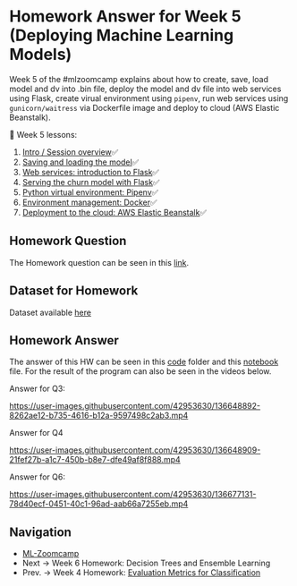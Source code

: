 # Homework Answer for Week 5 (Deploying Machine Learning Models)
Week 5 of the #mlzoomcamp explains about how to create, save, load model and dv into .bin file, deploy the model and dv file into web services using Flask, create virual environment using `pipenv`, run web services using `gunicorn/waitress` via Dockerfile image and deploy to cloud (AWS Elastic Beanstalk).

:book: Week 5 lessons:
1. [Intro / Session overview](https://github.com/alexeygrigorev/mlbookcamp-code/blob/master/course-zoomcamp/05-deployment/01-intro.md):white_check_mark:
2. [Saving and loading the model](https://github.com/alexeygrigorev/mlbookcamp-code/blob/master/course-zoomcamp/05-deployment/02-pickle.md):white_check_mark:
3. [Web services: introduction to Flask](https://github.com/alexeygrigorev/mlbookcamp-code/blob/master/course-zoomcamp/05-deployment/03-flask-intro.md):white_check_mark:
4. [Serving the churn model with Flask](https://github.com/alexeygrigorev/mlbookcamp-code/blob/master/course-zoomcamp/05-deployment/04-flask-deployment.md):white_check_mark:
5. [Python virtual environment: Pipenv](https://github.com/alexeygrigorev/mlbookcamp-code/blob/master/course-zoomcamp/05-deployment/05-pipenv.md):white_check_mark:
6. [Environment management: Docker](https://github.com/alexeygrigorev/mlbookcamp-code/blob/master/course-zoomcamp/05-deployment/06-docker.md):white_check_mark:
7. [Deployment to the cloud: AWS Elastic Beanstalk](https://github.com/alexeygrigorev/mlbookcamp-code/blob/master/course-zoomcamp/05-deployment/07-aws-eb.md):white_check_mark:

## Homework Question
The Homework question can be seen in this [link](https://github.com/alexeygrigorev/mlbookcamp-code/blob/master/course-zoomcamp/05-deployment/homework.md).

## Dataset for Homework
Dataset available [here](https://raw.githubusercontent.com/madityarafip/My-Machine-Learning/main/Dataset/WA_Fn-UseC_-Telco-Customer-Churn.csv)

## Homework Answer
The answer of this HW can be seen in this [code](https://github.com/madityarafip/My-Machine-Learning/tree/main/Machine%20Learning%20Zoomcamp/Homework%20Week%205/HW5-Codes) folder and this [notebook](https://github.com/madityarafip/My-Machine-Learning/blob/main/Machine%20Learning%20Zoomcamp/Homework%20Week%205/MLZoomcamp_HW5.ipynb) file. For the result of the program can also be seen in the videos below. 


Answer for Q3:


https://user-images.githubusercontent.com/42953630/136648892-8262ae12-b735-4616-b12a-9597498c2ab3.mp4



Answer for Q4


https://user-images.githubusercontent.com/42953630/136648909-21fef27b-a1c7-450b-b8e7-dfe49af8f888.mp4


Answer for Q6:


https://user-images.githubusercontent.com/42953630/136677131-78d40ecf-0451-40c1-96ad-aab66a7255eb.mp4



## Navigation
* [ML-Zoomcamp](https://github.com/madityarafip/My-Machine-Learning/tree/main/Machine%20Learning%20Zoomcamp)
* Next  -> Week 6 Homework: Decision Trees and Ensemble Learning
* Prev. -> Week 4 Homework: [Evaluation Metrics for Classification](https://github.com/madityarafip/My-Machine-Learning/tree/main/Machine%20Learning%20Zoomcamp/Homework%20Week%204)
